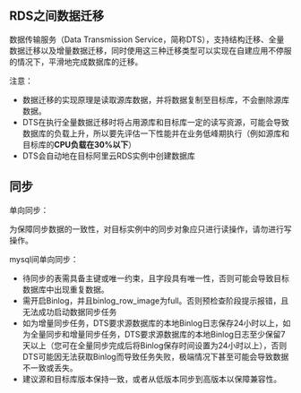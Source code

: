 ## RDS之间数据迁移

数据传输服务（Data Transmission Service，简称DTS），支持结构迁移、全量数据迁移以及增量数据迁移，同时使用这三种迁移类型可以实现在自建应用不停服的情况下，平滑地完成数据库的迁移。



注意：

- 数据迁移的实现原理是读取源库数据，并将数据复制至目标库，不会删除源库数据。
- DTS在执行全量数据迁移时将占用源库和目标库一定的读写资源，可能会导致数据库的负载上升，所以要先评估一下性能并在业务低峰期执行（例如源库和目标库的**CPU负载在30%以下**）
- DTS会自动地在目标阿里云RDS实例中创建数据库

## 同步

单向同步：

为保障同步数据的一致性，对目标实例中的同步对象应只进行读操作，请勿进行写操作。



mysql间单向同步：

- 待同步的表需具备主键或唯一约束，且字段具有唯一性，否则可能会导致目标数据库中出现重复数据。
- 需开启Binlog，并且binlog_row_image为full。否则预检查阶段提示报错，且无法成功启动数据同步任务
- 如为增量同步任务，DTS要求源数据库的本地Binlog日志保存24小时以上，如为全量同步和增量同步任务，DTS要求源数据库的本地Binlog日志至少保留7天以上（您可在全量同步完成后将Binlog保存时间设置为24小时以上），否则DTS可能因无法获取Binlog而导致任务失败，极端情况下甚至可能会导致数据不一致或丢失。
- 建议源和目标库版本保持一致，或者从低版本同步到高版本以保障兼容性。